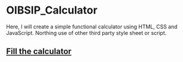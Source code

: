 # OIBSIP_Calculator
Here, I will create a simple functional calculator using HTML, CSS and JavaScript. Northing use of other third party style sheet or script.
<br/>
## <a href="https://jp2004jay.github.io/OIBSIP_Calculator/">Fill the calculator</a>
